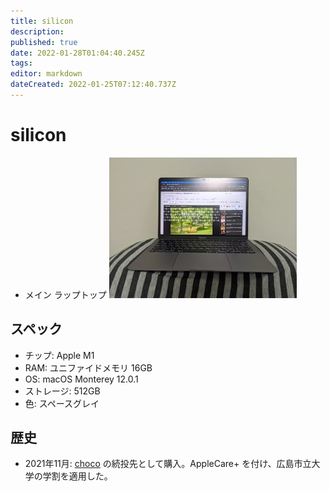 ```yaml
---
title: silicon
description: 
published: true
date: 2022-01-28T01:04:40.245Z
tags: 
editor: markdown
dateCreated: 2022-01-25T07:12:40.737Z
---
```


# silicon
* メイン ラップトップ
![silicon.jpeg](/silicon.jpeg)

## スペック
* チップ: Apple M1
* RAM: ユニファイドメモリ 16GB
* OS: macOS Monterey 12.0.1
* ストレージ: 512GB
* 色: スペースグレイ

## 歴史
* 2021年11月: [choco](/hosts/choco) の続投先として購入。AppleCare+ を付け、広島市立大学の学割を適用した。